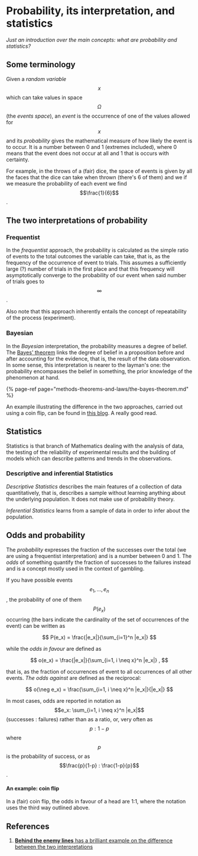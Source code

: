 # Probability, its interpretation, and statistics

_Just an introduction over the main concepts: what are probability and statistics?_ 

## Some terminology

Given a _random variable_$$x$$which can take values in space$$\Omega $$\(the _events space_\), an _event_ is the occurrence of one of the values allowed for$$x$$and its _probability_ gives the mathematical measure of how likely the event is to occur. It is a number between 0 and 1 \(extremes included\), where 0 means that the event does not occur at all and 1 that is occurs with certainty.

For example, in the throws of a \(fair\) dice, the space of events is given by all the faces that the dice can take when thrown \(there's 6 of them\) and we if we measure the probability of each event we find$$\frac{1}{6}$$.

## The two interpretations of probability

### Frequentist

In the _frequentist_ approach, the probability is calculated as the simple ratio of events to the total outcomes the variable can take, that is, as the frequency of the occurrence of event to trials. This assumes a sufficiently large \(?\) number of trials in the first place and that this frequency will asymptotically converge to the probability of our event when said number of trials goes to$$\infty$$.

Also note that this approach inherently entails the concept of repeatability of the process \(experiment\). 

### Bayesian

In the _Bayesian_ interpretation, the probability measures a degree of belief. The [Bayes' theorem](methods-theorems-and-laws/the-bayes-theorem.md) links the degree of belief in a proposition before and after accounting for the evidence, that is, the result of the data observation. In some sense, this interpretation is nearer to the layman's one: the probability encompasses the belief in something, the prior knowledge of the phenomenon at hand.

{% page-ref page="methods-theorems-and-laws/the-bayes-theorem.md" %}

An example illustrating the difference in the two approaches, carried out using a coin flip, can be found in [this blog](probability-its-interpretation-and-statistics.md#references). A really good read. 

## Statistics

Statistics is that branch of Mathematics dealing with the analysis of data, the testing of the reliability of experimental results and the building of models which can describe patterns and trends in the observations.

### Descriptive and inferential Statistics

_Descriptive_ _Statistics_ describes the main features of a collection of data quantitatively, that is, describes a sample without learning anything about the underlying population. It does not make use of probability theory.

_Inferential_ _Statistics_ learns from a sample of data in order to infer about the population.

## Odds and probability

The _probability_ expresses the fraction of the successes over the total \(we are using a frequentist interpretation\) and is a number between 0 and 1. The _odds_ of something quantify the fraction of successes to the failures instead and is a concept mostly used in the context of gambling.

If you have possible events $$e_1, \ldots, e_n$$, the probability of one of them $$P(e_x)$$ occurring \(the bars indicate the cardinality of the set of occurrences of the event\) can be written as

$$
P(e_x) = \frac{|e_x|}{\sum_{i=1}^n |e_x|}
$$

while the _odds in favour_ are defined as

$$
o(e_x) = \frac{|e_x|}{\sum_{i=1, i \neq x}^n |e_x|} ,
$$

that is, as the fraction of occurrences of event to all occurrences of all other events. _The odds against_ are defined as the reciprocal:

$$
o(\neg e_x) = \frac{\sum_{i=1, i \neq x}^n |e_x|}{|e_x|}
$$

In most cases, odds are reported in notation as $$e_x: \sum_{i=1, i \neq x}^n |e_x|$$ \(successes : failures\) rather than as a ratio, or, very often as $$p: 1-p$$where $$p$$ is the probability of success, or as $$\frac{p}{1-p} : \frac{1-p}{p}$$.

#### An example: coin flip

In a \(fair\) coin flip, the odds in favour of a head are 1:1, where the notation uses the third way outlined above.

## References <a id="references"></a>

1. [ **Behind the enemy lines** has a brilliant example on the difference between the two interpretations](https://www.behind-the-enemy-lines.com/2008/01/are-you-bayesian-or-frequentist-or.html)

